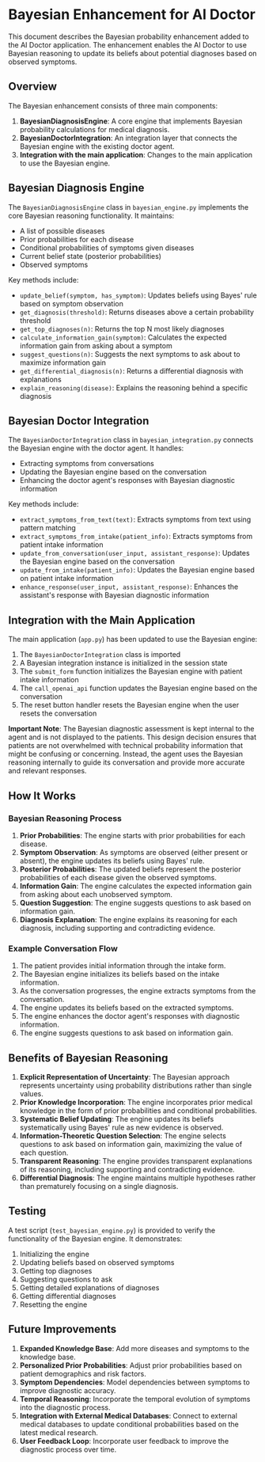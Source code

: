 # Bayesian Enhancement for AI Doctor

This document describes the Bayesian probability enhancement added to the AI Doctor application. The enhancement enables the AI Doctor to use Bayesian reasoning to update its beliefs about potential diagnoses based on observed symptoms.

## Overview

The Bayesian enhancement consists of three main components:

1. **BayesianDiagnosisEngine**: A core engine that implements Bayesian probability calculations for medical diagnosis.
2. **BayesianDoctorIntegration**: An integration layer that connects the Bayesian engine with the existing doctor agent.
3. **Integration with the main application**: Changes to the main application to use the Bayesian engine.

## Bayesian Diagnosis Engine

The `BayesianDiagnosisEngine` class in `bayesian_engine.py` implements the core Bayesian reasoning functionality. It maintains:

- A list of possible diseases
- Prior probabilities for each disease
- Conditional probabilities of symptoms given diseases
- Current belief state (posterior probabilities)
- Observed symptoms

Key methods include:

- `update_belief(symptom, has_symptom)`: Updates beliefs using Bayes' rule based on symptom observation
- `get_diagnosis(threshold)`: Returns diseases above a certain probability threshold
- `get_top_diagnoses(n)`: Returns the top N most likely diagnoses
- `calculate_information_gain(symptom)`: Calculates the expected information gain from asking about a symptom
- `suggest_questions(n)`: Suggests the next symptoms to ask about to maximize information gain
- `get_differential_diagnosis(n)`: Returns a differential diagnosis with explanations
- `explain_reasoning(disease)`: Explains the reasoning behind a specific diagnosis

## Bayesian Doctor Integration

The `BayesianDoctorIntegration` class in `bayesian_integration.py` connects the Bayesian engine with the doctor agent. It handles:

- Extracting symptoms from conversations
- Updating the Bayesian engine based on the conversation
- Enhancing the doctor agent's responses with Bayesian diagnostic information

Key methods include:

- `extract_symptoms_from_text(text)`: Extracts symptoms from text using pattern matching
- `extract_symptoms_from_intake(patient_info)`: Extracts symptoms from patient intake information
- `update_from_conversation(user_input, assistant_response)`: Updates the Bayesian engine based on the conversation
- `update_from_intake(patient_info)`: Updates the Bayesian engine based on patient intake information
- `enhance_response(user_input, assistant_response)`: Enhances the assistant's response with Bayesian diagnostic information

## Integration with the Main Application

The main application (`app.py`) has been updated to use the Bayesian engine:

1. The `BayesianDoctorIntegration` class is imported
2. A Bayesian integration instance is initialized in the session state
3. The `submit_form` function initializes the Bayesian engine with patient intake information
4. The `call_openai_api` function updates the Bayesian engine based on the conversation
5. The reset button handler resets the Bayesian engine when the user resets the conversation

**Important Note**: The Bayesian diagnostic assessment is kept internal to the agent and is not displayed to the patients. This design decision ensures that patients are not overwhelmed with technical probability information that might be confusing or concerning. Instead, the agent uses the Bayesian reasoning internally to guide its conversation and provide more accurate and relevant responses.

## How It Works

### Bayesian Reasoning Process

1. **Prior Probabilities**: The engine starts with prior probabilities for each disease.
2. **Symptom Observation**: As symptoms are observed (either present or absent), the engine updates its beliefs using Bayes' rule.
3. **Posterior Probabilities**: The updated beliefs represent the posterior probabilities of each disease given the observed symptoms.
4. **Information Gain**: The engine calculates the expected information gain from asking about each unobserved symptom.
5. **Question Suggestion**: The engine suggests questions to ask based on information gain.
6. **Diagnosis Explanation**: The engine explains its reasoning for each diagnosis, including supporting and contradicting evidence.

### Example Conversation Flow

1. The patient provides initial information through the intake form.
2. The Bayesian engine initializes its beliefs based on the intake information.
3. As the conversation progresses, the engine extracts symptoms from the conversation.
4. The engine updates its beliefs based on the extracted symptoms.
5. The engine enhances the doctor agent's responses with diagnostic information.
6. The engine suggests questions to ask based on information gain.

## Benefits of Bayesian Reasoning

1. **Explicit Representation of Uncertainty**: The Bayesian approach represents uncertainty using probability distributions rather than single values.
2. **Prior Knowledge Incorporation**: The engine incorporates prior medical knowledge in the form of prior probabilities and conditional probabilities.
3. **Systematic Belief Updating**: The engine updates its beliefs systematically using Bayes' rule as new evidence is observed.
4. **Information-Theoretic Question Selection**: The engine selects questions to ask based on information gain, maximizing the value of each question.
5. **Transparent Reasoning**: The engine provides transparent explanations of its reasoning, including supporting and contradicting evidence.
6. **Differential Diagnosis**: The engine maintains multiple hypotheses rather than prematurely focusing on a single diagnosis.

## Testing

A test script (`test_bayesian_engine.py`) is provided to verify the functionality of the Bayesian engine. It demonstrates:

1. Initializing the engine
2. Updating beliefs based on observed symptoms
3. Getting top diagnoses
4. Suggesting questions to ask
5. Getting detailed explanations of diagnoses
6. Getting differential diagnoses
7. Resetting the engine

## Future Improvements

1. **Expanded Knowledge Base**: Add more diseases and symptoms to the knowledge base.
2. **Personalized Prior Probabilities**: Adjust prior probabilities based on patient demographics and risk factors.
3. **Symptom Dependencies**: Model dependencies between symptoms to improve diagnostic accuracy.
4. **Temporal Reasoning**: Incorporate the temporal evolution of symptoms into the diagnostic process.
5. **Integration with External Medical Databases**: Connect to external medical databases to update conditional probabilities based on the latest medical research.
6. **User Feedback Loop**: Incorporate user feedback to improve the diagnostic process over time.
